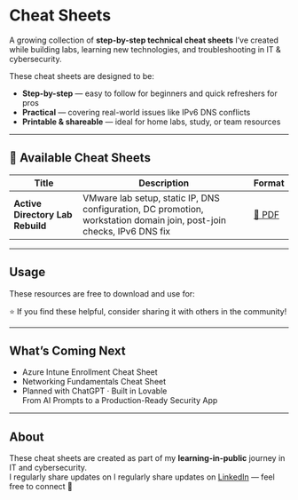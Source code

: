 # Cheat Sheets

A growing collection of **step-by-step technical cheat sheets** I’ve created while building labs, learning new technologies, and troubleshooting in IT & cybersecurity.

These cheat sheets are designed to be:
- **Step-by-step** — easy to follow for beginners and quick refreshers for pros  
- **Practical** — covering real-world issues like IPv6 DNS conflicts  
-  **Printable & shareable** — ideal for home labs, study, or team resources

---

## 📝 Available Cheat Sheets

| Title | Description | Format |
|-------|-------------|--------|
| **Active Directory Lab Rebuild** | VMware lab setup, static IP, DNS configuration, DC promotion, workstation domain join, post-join checks, IPv6 DNS fix | [📄 PDF](https://github.com/guyleonchen/Cheat-Sheets/blob/f905e9951c65df8bcf0cda00c9c9ac8d4a1b5069/AD-Server-Workstation-Setup-CheatSheet-Styled.pdf)

---

##  Usage

These resources are free to download and use for:

⭐ If you find these helpful, consider sharing it with others in the community!

---

## What’s Coming Next

- Azure Intune Enrollment Cheat Sheet  
- Networking Fundamentals Cheat Sheet
- Planned with ChatGPT · Built in Lovable  
From AI Prompts to a Production-Ready Security App

---

## About

These cheat sheets are created as part of my **learning-in-public** journey in IT and cybersecurity.  
I regularly share updates on I regularly share updates on [LinkedIn](https://www.linkedin.com/in/guy-cheneval-0646b0103/) — feel free to connect 👋
 
